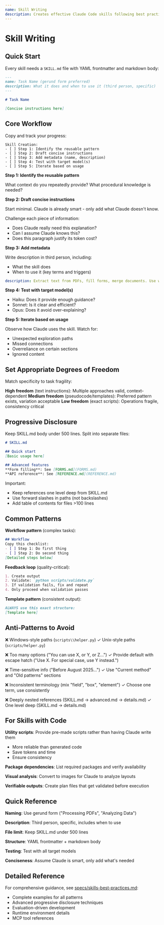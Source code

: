 ```yaml
---
name: Skill Writing
description: Creates effective Claude Code skills following best practices. Use when the user asks to create a skill, write a SKILL.md, or needs help authoring agent instructions.
---
```


# Skill Writing

## Quick Start

Every skill needs a `SKILL.md` file with YAML frontmatter and markdown body:

```markdown
---
name: Task Name (gerund form preferred)
description: What it does and when to use it (third person, specific)
---

# Task Name

[Concise instructions here]
```

## Core Workflow

Copy and track your progress:

```
Skill Creation:
- [ ] Step 1: Identify the reusable pattern
- [ ] Step 2: Draft concise instructions
- [ ] Step 3: Add metadata (name, description)
- [ ] Step 4: Test with target model(s)
- [ ] Step 5: Iterate based on usage
```

**Step 1: Identify the reusable pattern**

What context do you repeatedly provide? What procedural knowledge is needed?

**Step 2: Draft concise instructions**

Start minimal. Claude is already smart - only add what Claude doesn't know.

Challenge each piece of information:
- Does Claude really need this explanation?
- Can I assume Claude knows this?
- Does this paragraph justify its token cost?

**Step 3: Add metadata**

Write description in third person, including:
- What the skill does
- When to use it (key terms and triggers)

```yaml
description: Extract text from PDFs, fill forms, merge documents. Use when working with PDF files or when the user mentions PDFs, forms, or document extraction.
```

**Step 4: Test with target model(s)**

- Haiku: Does it provide enough guidance?
- Sonnet: Is it clear and efficient?
- Opus: Does it avoid over-explaining?

**Step 5: Iterate based on usage**

Observe how Claude uses the skill. Watch for:
- Unexpected exploration paths
- Missed connections
- Overreliance on certain sections
- Ignored content

## Set Appropriate Degrees of Freedom

Match specificity to task fragility:

**High freedom** (text instructions): Multiple approaches valid, context-dependent
**Medium freedom** (pseudocode/templates): Preferred pattern exists, variation acceptable
**Low freedom** (exact scripts): Operations fragile, consistency critical

## Progressive Disclosure

Keep SKILL.md body under 500 lines. Split into separate files:

```markdown
# SKILL.md

## Quick start
[Basic usage here]

## Advanced features
**Form filling**: See [FORMS.md](FORMS.md)
**API reference**: See [REFERENCE.md](REFERENCE.md)
```

Important:
- Keep references one level deep from SKILL.md
- Use forward slashes in paths (not backslashes)
- Add table of contents for files >100 lines

## Common Patterns

**Workflow pattern** (complex tasks):
```markdown
## Workflow
Copy this checklist:
- [ ] Step 1: Do first thing
- [ ] Step 2: Do second thing
[Detailed steps below]
```

**Feedback loop** (quality-critical):
```markdown
1. Create output
2. Validate: `python scripts/validate.py`
3. If validation fails, fix and repeat
4. Only proceed when validation passes
```

**Template pattern** (consistent output):
```markdown
ALWAYS use this exact structure:
[Template here]
```

## Anti-Patterns to Avoid

❌ Windows-style paths (`scripts\\helper.py`)
✓ Unix-style paths (`scripts/helper.py`)

❌ Too many options ("You can use X, or Y, or Z...")
✓ Provide default with escape hatch ("Use X. For special case, use Y instead.")

❌ Time-sensitive info ("Before August 2025...")
✓ Use "Current method" and "Old patterns" sections

❌ Inconsistent terminology (mix "field", "box", "element")
✓ Choose one term, use consistently

❌ Deeply nested references (SKILL.md → advanced.md → details.md)
✓ One level deep (SKILL.md → details.md)

## For Skills with Code

**Utility scripts**: Provide pre-made scripts rather than having Claude write them
- More reliable than generated code
- Save tokens and time
- Ensure consistency

**Package dependencies**: List required packages and verify availability

**Visual analysis**: Convert to images for Claude to analyze layouts

**Verifiable outputs**: Create plan files that get validated before execution

## Quick Reference

**Naming**: Use gerund form ("Processing PDFs", "Analyzing Data")

**Description**: Third person, specific, includes when to use

**File limit**: Keep SKILL.md under 500 lines

**Structure**: YAML frontmatter + markdown body

**Testing**: Test with all target models

**Conciseness**: Assume Claude is smart, only add what's needed

## Detailed Reference

For comprehensive guidance, see [specs/skills-best-practices.md](../../specs/skills-best-practices.md):
- Complete examples for all patterns
- Advanced progressive disclosure techniques
- Evaluation-driven development
- Runtime environment details
- MCP tool references

